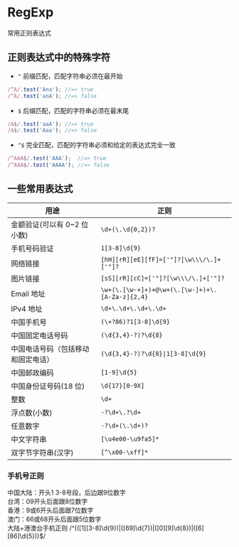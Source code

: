 # RegExp
常用正则表达式

## 正则表达式中的特殊字符

* `^` 前缀匹配，匹配字符串必须在最开始
```javascript
/^A/.test('Ana'); //=> true
/^A/.test('anA'); //=> false
```

* `$` 后缀匹配，匹配的字符串必须在最末尾
```javascript
/A$/.test('aaA'); //=> true
/A$/.test('Aaa'); //=> false
```

* `^$` 完全匹配，匹配的字符串必须和给定的表达式完全一致
```javascript
/^AAA$/.test('AAA');  //=> true
/^AAA$/.test('AAAA'); //=> false
```

## 一些常用表达式 
| 用途                               | 正则                                            |
| ---------------------------------- | ----------------------------------------------- |
| 金额验证(可以有 0~2 位小数)           | `\d+(\.\d{0,2})?`                               |
| 手机号码验证                         | `1[3-8]\d{9}`                                   |
| 网络链接                            | `[hH][rR][eE][fF]=['"]?[\w\\\/\.]+['"]?`     |
| 图片链接                            | `[sS][rR][cC]=['"]?[\w\\\/\.]+['"]?`         |
| Email 地址                         | `\w+(\.[\w-+]+)+@\w+(\.[\w-]+)+\.[A-Za-z]{2,4}` |
| IPv4 地址                          | `\d+\.\d+\.\d+\.\d+`                            |
| 中国手机号                          | `(\+?86)?1[3-8]\d{9}`                           |
| 中国固定电话号码                     |`(\d{3,4}-?)?\d{8}`                              |
| 中国电话号码（包括移动和固定电话）      | `(\d{3,4}-?)?\d{8}\|1[3-8]\d{9}`                |
| 中国邮政编码                        | `[1-9]\d{5}`                                    |
| 中国身份证号码(18 位)                | `\d{17}[0-9X]`                                  |
| 整数                               | `\d+`                                           |
| 浮点数(小数)                        | `-?\d+\.?\d+`                                   |
| 任意数字                           | `-?\d+(\.\d+)?`                                  |
| 中文字符串                          | `[\u4e00-\u9fa5]*`                              |
| 双字节字符串(汉字)                   | `[^\x00-\xff]*`                                 |




### 手机号正则
中国大陆：开头1 3-8号段，后边跟9位数字  
台湾：09开头后面跟8位数字  
香港：9或6开头后面跟7位数字  
澳门：66或68开头后面跟5位数字  
大陆+港澳台手机正则 /^(([1][3-8]\d{9})|([69]\d{7})|([0][9]\d{8})|([6][86]\d{5}))$/
